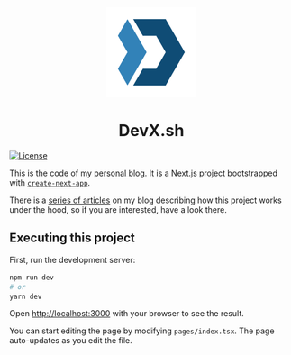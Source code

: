 
<p align="center">
<img
    width=160px
    src="public/logo/blue.png"
    alt="DevX.sh"
/>
</p>
<h1 align="center">DevX.sh</h1>

[![License](https://img.shields.io/badge/license-MIT-blue.svg)](/LICENSE)


This is the code of my [personal blog](https://devx.sh).
It is a [Next.js](https://nextjs.org/) project bootstrapped with [`create-next-app`](https://github.com/vercel/next.js/tree/canary/packages/create-next-app).

There is a [series of articles](https://devx.sh/blog/blog-with-next-js-react-material-ui-and-typescript) on my blog describing how this project works under the hood, so if you are interested, have a look there.

## Executing this project

First, run the development server:

```bash
npm run dev
# or
yarn dev
```

Open [http://localhost:3000](http://localhost:3000) with your browser to see the result.

You can start editing the page by modifying `pages/index.tsx`. The page auto-updates as you edit the file.
